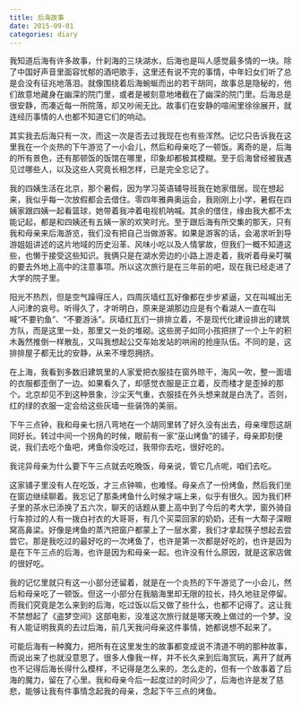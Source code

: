 ```yaml
---
title: 后海故事
date: 2015-09-01
categories: diary
---
```


我知道后海有许多故事，什刹海的三块湖水，后海也是叫人感觉最多情的一块。除了中国好声音里面容忧郁的酒吧歌手，这里还有说不完的事情，中年妇女们听了总是会没有征兆地落泪。就像围绕着后海蜿蜒而出的若干胡同，故事总是隐秘的，他们故意地藏身在幽深的院门里，或者是被刻意地堵截在了幽深的院门里。后海总是很安静，而凑近每一所院落，却又吵闹无比。故事们在安静的喧闹里徐徐展开，就连经历事情的人也都不知道它们的响动。

其实我去后海只有一次，而这一次是否去过我现在也有些浑然。记忆只告诉我在这里我在一个炎热的下午游览了一小会儿，然后和母亲吃了一顿饭。离奇的是，后海的所有景色，还有那顿饭的饭馆在哪里，印象却都极其模糊。至于后海曾经被我遇见过哪些人，以及这些人究竟长相怎样，已是完全忘记了。

我的四姨生活在北京，那个暑假，因为学习英语辅导班我在她家借居。现在想起来，我似乎每一次放假都会去借住。零四年雅典奥运会，我刚刚上小学，暑假在四姨家跟四姨一起看篮球，她带着我冲着电视机呐喊。其余的借住，缘由我大都不太能记起，都是和四姨还有五姨一家的欢笑时光。至于跟后海有所交集的那天，只有我和母亲来后海游览，我们没有把自己当做游客。如果是游客的话，会渴求听到导游姐姐讲述的这片地域的历史沿革、风味小吃以及人情掌故，但我们一概不知道这些，也懒于接受这些知识。我俩只是在湖水旁边的小路上游走着，我听着母亲叮嘱的要去外地上高中的注意事项。所以这次旅行是在三年前的吧，现在我已经走进了大学的院子里。

<!-- more -->

阳光不热烈，但是空气躁得压人，四周灰墙红瓦好像都在步步紧逼，又在叫喊出无人问津的哀号。听得久了，才听明白，原来是湖那边应是有个看湖人一直在叫喊“不要钓鱼”、“不要游泳”。灰墙红瓦们一排排立着，不是现代化建设排出的建筑方队，而是这里一处，那里又一处的堆砌。这些房子如同小孩把拼了一个上午的积木轰然推倒一样散乱，又叫我想起公交车始发站的哄闹的抢座队伍。不同的是，这排排屋子都无比的安静，从来不埋怨拥挤。

在上海，我看到多数旧建筑里的人家爱把衣服挂在窗外晾干，海风一吹，整一面墙的衣服都歪倒了一边。如果看久了，却感觉衣服是正立着，反而楼才是歪掉的那个。北京却见不到这种景象，沙尘天气重，衣服挂在外头想来就是白洗了。否则，红的绿的衣服一定会给这些灰墙一些装饰的美丽。

下午三点钟，我和母亲七拐八弯地在一个胡同里转了好久没有出去，母亲埋怨这胡同好长。转过中间一个拐角的时候，眼前有一家“巫山烤鱼”的铺子，母亲即刻便说，我们去吃个鱼吧，烤鱼你没吃过，我带你去吃，很好吃的。

我诧异母亲为什么要下午三点就去吃晚饭，母亲说，管它几点呢，咱们去吃。

这家铺子里没有人在吃饭，才三点钟嘛，也难怪。母亲点了一份烤鱼，然后我们坐在窗边继续聊着。我忘记了那条烤鱼什么时候才端上来，似乎有很久。因为我们杯子里的茶水已添换了五六次，聊天的话题从要上高中到了今后的考大学，窗外骑自行车掠过的人有一拨白衬衣的大哥哥，有几个买菜回家的奶奶，还有一大帮子深眼窝高鼻梁。好像是烤鱼的蒸汽把窗户都蒙上了一层水雾，我们才拿起筷子想起去尝尝它。那是我吃过的最好吃的一次烤鱼了，也许是第一次都是好吃的，也许是因为是在下午三点的后海，也许是因为和母亲一起。也许没有什么原因，就是这家店做的很好吃。

我的记忆里就只有这一小部分还留着，就是在一个炎热的下午游览了一小会儿，然后和母亲吃了一顿饭。但这一小部分在我脑海里却无限的拉长，持久地驻足停留。而我们究竟是怎么来到的后海，吃过饭以后又做了些什么，也都不记得了。这让我不禁想起了《盗梦空间》这部电影，没准这次旅行就是哪天晚上做过的一个梦。没有人能证明我真的去过后海，前几天我问母亲这件事情，她都说想不起来了。

可能后海有一种魔力，把所有在这里发生的故事都变成说不清道不明的那种故事，而说出来了也就没意思了。很多人像我一样，并不长久来到后海赏玩，离开了就再也不记得后海长得什么模样，不记得是怎么来的，怎么走的，但有一个故事着了后海的魔力，留在了心里。我和母亲今后一起度过的时间少了，后海也许是发了慈悲，能够让我有件事情念起我的母亲，念起下午三点的烤鱼。
